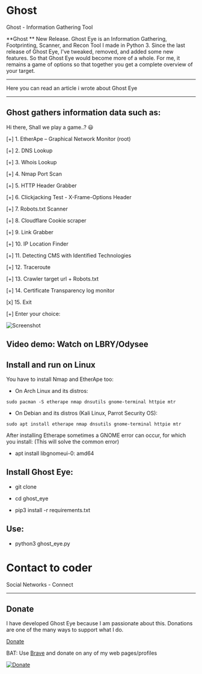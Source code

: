 # Ghost
Ghost - Information Gathering Tool
<div>

**Ghost ** New Release. Ghost Eye is an Information Gathering, Footprinting, Scanner, and Recon Tool I made in Python 3. Since the last release of Ghost Eye, I've tweaked, removed, and added some new features. So that Ghost Eye would become more of a whole. For me, it remains a game of options so that together you get a complete overview of your target.

****
Here you can read an article i wrote about Ghost Eye

****


## Ghost  gathers information data such as:

Hi there, Shall we play a game..? 😃

[+] 1.   EtherApe – Graphical Network Monitor (root)

[+] 2.   DNS Lookup

[+] 3.   Whois Lookup

[+] 4.   Nmap Port Scan

[+] 5.   HTTP Header Grabber

[+] 6.   Clickjacking Test - X-Frame-Options Header

[+] 7.   Robots.txt Scanner

[+] 8.   Cloudflare Cookie scraper

[+] 9.   Link Grabber

[+] 10.  IP Location Finder

[+] 11.  Detecting CMS with Identified Technologies

[+] 12.  Traceroute

[+] 13.  Crawler target url + Robots.txt

[+] 14.  Certificate Transparency log monitor

[x] 15.  Exit

[+] Enter your choice:

![Screenshot](featured-image.png)


## Video demo: Watch on LBRY/Odysee


## Install and run on Linux

You have to install Nmap and EtherApe too:


* On Arch Linux and its distros:
```
sudo pacman -S etherape nmap dnsutils gnome-terminal httpie mtr
```


* On Debian and its distros (Kali Linux, Parrot Security OS):
```
sudo apt install etherape nmap dnsutils gnome-terminal httpie mtr
```

After installing Etherape sometimes a GNOME error can occur, for which you install: (This will solve the common error)
* apt install libgnomeui-0: amd64



## Install Ghost Eye:
* git clone

* cd ghost_eye

* pip3 install -r requirements.txt


## Use:
* python3 ghost_eye.py


# Contact to coder
Social Networks - Connect



***

## Donate


I have developed Ghost Eye because I am passionate about this.
Donations are one of the many ways to support what I do.

[Donate](https://bullseye0.com/donate)

BAT: Use [Brave](https://brave.com/bul891) and donate on any of my web pages/profiles

[![Donate](https://img.shields.io/badge/Donate-PayPal-green.svg)](https://www.paypal.com/cgi-bin/webscr?cmd=_s-xclick&hosted_button_id=R96YN2PUS8V8W)
